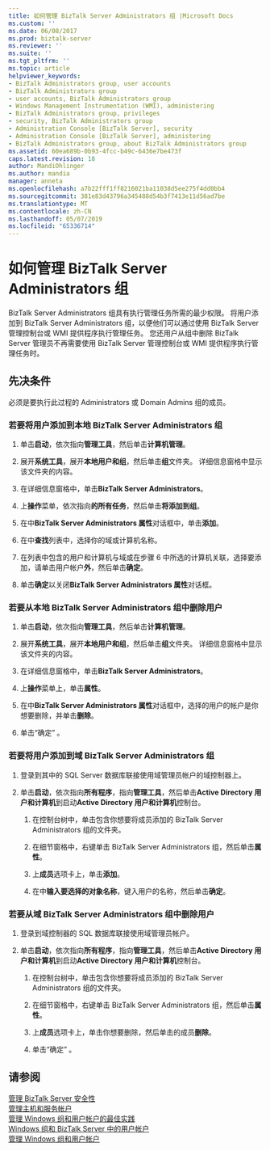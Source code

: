 ```yaml
---
title: 如何管理 BizTalk Server Administrators 组 |Microsoft Docs
ms.custom: ''
ms.date: 06/08/2017
ms.prod: biztalk-server
ms.reviewer: ''
ms.suite: ''
ms.tgt_pltfrm: ''
ms.topic: article
helpviewer_keywords:
- BizTalk Administrators group, user accounts
- BizTalk Administrators group
- user accounts, BizTalk Administrators group
- Windows Management Instrumentation (WMI), administering
- BizTalk Administrators group, privileges
- security, BizTalk Administrators group
- Administration Console [BizTalk Server], security
- Administration Console [BizTalk Server], administering
- BizTalk Administrators group, about BizTalk Administrators group
ms.assetid: 60ea689b-0b93-4fcc-b49c-6436e7be473f
caps.latest.revision: 18
author: MandiOhlinger
ms.author: mandia
manager: anneta
ms.openlocfilehash: a7b22fff1ff8216021ba11038d5ee275f4dd0bb4
ms.sourcegitcommit: 381e83d43796a345488d54b3f7413e11d56ad7be
ms.translationtype: MT
ms.contentlocale: zh-CN
ms.lasthandoff: 05/07/2019
ms.locfileid: "65336714"
---
```

# <a name="how-to-manage-the-biztalk-server-administrators-group"></a>如何管理 BizTalk Server Administrators 组
BizTalk Server Administrators 组具有执行管理任务所需的最少权限。 将用户添加到 BizTalk Server Administrators 组，以便他们可以通过使用 BizTalk Server 管理控制台或 WMI 提供程序执行管理任务。 您还用户从组中删除 BizTalk Server 管理员不再需要使用 BizTalk Server 管理控制台或 WMI 提供程序执行管理任务时。  
  
## <a name="prerequisites"></a>先决条件  
 必须是要执行此过程的 Administrators 或 Domain Admins 组的成员。  
  
### <a name="to-add-users-to-the-local-biztalk-server-administrators-group"></a>若要将用户添加到本地 BizTalk Server Administrators 组  
  
1.  单击**启动**，依次指向**管理工具**，然后单击**计算机管理**。  
  
2.  展开**系统工具**，展开**本地用户和组**，然后单击**组**文件夹。 详细信息窗格中显示该文件夹的内容。  
  
3.  在详细信息窗格中，单击**BizTalk Server Administrators**。  
  
4.  上**操作**菜单，依次指向**的所有任务**，然后单击**将添加到组**。  
  
5.  在中**BizTalk Server Administrators 属性**对话框中，单击**添加**。  
  
6.  在中**查找**列表中，选择你的域或计算机名称。  
  
7.  在列表中包含的用户和计算机与域或在步骤 6 中所选的计算机关联，选择要添加，请单击用户帐户**外**，然后单击**确定**。  
  
8.  单击**确定**以关闭**BizTalk Server Administrators 属性**对话框。  
  
### <a name="to-remove-users-from-local-the-biztalk-server-administrators-group"></a>若要从本地 BizTalk Server Administrators 组中删除用户  
  
1.  单击**启动**，依次指向**管理工具**，然后单击**计算机管理**。  
  
2.  展开**系统工具**，展开**本地用户和组**，然后单击**组**文件夹。 详细信息窗格中显示该文件夹的内容。  
  
3.  在详细信息窗格中，单击**BizTalk Server Administrators**。  
  
4.  上**操作**菜单上，单击**属性**。  
  
5.  在中**BizTalk Server Administrators 属性**对话框中，选择的用户的帐户是你想要删除，并单击**删除**。  
  
6.  单击“确定” 。  
  
### <a name="to-add-users-to-the-domain-biztalk-server-administrators-group"></a>若要将用户添加到域 BizTalk Server Administrators 组  
  
1.  登录到其中的 SQL Server 数据库联接使用域管理员帐户的域控制器上。  
  
2.  单击**启动**，依次指向**所有程序**，指向**管理工具**，然后单击**Active Directory 用户和计算机**到启动**Active Directory 用户和计算机**控制台。  
  
    1.  在控制台树中，单击包含你想要将成员添加的 BizTalk Server Administrators 组的文件夹。  
  
    2.  在细节窗格中，右键单击 BizTalk Server Administrators 组，然后单击**属性**。  
  
    3.  上**成员**选项卡上，单击**添加**。  
  
    4.  在中**输入要选择的对象名称**，键入用户的名称，然后单击**确定**。  
  
### <a name="to-remove-users-from-the-domain-biztalk-server-administrators-group"></a>若要从域 BizTalk Server Administrators 组中删除用户  
  
1.  登录到域控制器的 SQL 数据库联接使用域管理员帐户。  
  
2.  单击**启动**，依次指向**所有程序**，指向**管理工具**，然后单击**Active Directory 用户和计算机**到启动**Active Directory 用户和计算机**控制台。  
  
    1.  在控制台树中，单击包含你想要将成员添加的 BizTalk Server Administrators 组的文件夹。  
  
    2.  在细节窗格中，右键单击 BizTalk Server Administrators 组，然后单击**属性**。  
  
    3.  上**成员**选项卡上，单击你想要删除，然后单击的成员**删除**。  
  
    4.  单击“确定” 。  
  
## <a name="see-also"></a>请参阅  
 [管理 BizTalk Server 安全性](../core/managing-biztalk-server-security.md)   
 [管理主机和服务帐户](../core/managing-hosts-and-service-accounts.md)   
 [管理 Windows 组和用户帐户的最佳实践](../core/best-practices-for-managing-windows-groups-and-user-accounts.md)   
 [Windows 组和 BizTalk Server 中的用户帐户](../core/windows-groups-and-user-accounts-in-biztalk-server.md)   
 [管理 Windows 组和用户帐户](../core/managing-windows-groups-and-user-accounts.md)